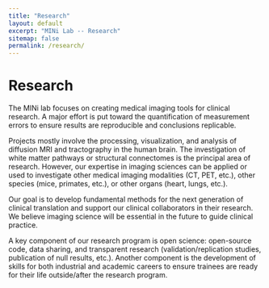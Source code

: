 ```yaml
---
title: "Research"
layout: default
excerpt: "MINi Lab -- Research"
sitemap: false
permalink: /research/
---
```


# Research

The MINi lab focuses on creating medical imaging tools for clinical research. A major effort is put toward the quantification of measurement errors to ensure results are reproducible and conclusions replicable.

Projects mostly involve the processing, visualization, and analysis of diffusion MRI and tractography in the human brain. The investigation of white matter pathways or structural connectomes is the principal area of research. However, our expertise in imaging sciences can be applied or used to investigate other medical imaging modalities (CT, PET, etc.), other species (mice, primates, etc.), or other organs (heart, lungs, etc.). 

Our goal is to develop fundamental methods for the next generation of clinical translation and support our clinical collaborators in their research. We believe imaging science will be essential in the future to guide clinical practice. 

A key component of our research program is open science: open-source code, data sharing, and transparent research (validation/replication studies, publication of null results, etc.). Another component is the development of skills for both industrial and academic careers to ensure trainees are ready for their life outside/after the research program. 
